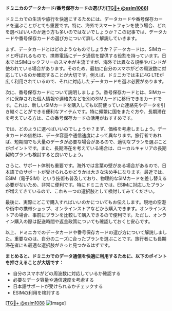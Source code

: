 **ドミニカのデータカード/番号保存カードの選び方[[TG💪+ @esim1088](https://t.me/s/esim1088)]**

ドミニカでの生活や旅行を快適にするためには、データカードや番号保存カードを選ぶことがとても重要です。特に、海外でスマートフォンを使う場合、どれを選べばいいのか迷う方も多いのではないでしょうか？この記事では、データカードや番号保存カードの選び方について詳しく解説していきます。

まず、データカードとはどのようなものでしょうか？データカードは、SIMカードと呼ばれるもので、携帯電話にデータ通信を提供する役割を持っています。日本ではSIMロックフリーのスマホが主流ですが、海外では異なる規格やバンドが使われている場合があります。そのため、最初に自分のスマホがどの周波数に対応しているのか確認することが大切です。例えば、ドミニカでは主に4G LTEが広く利用されているので、それに対応したデータカードを選ぶ必要があります。

次に、番号保存カードについて説明しましょう。番号保存カードとは、SIMカードに保存された個人情報や連絡先などを別のSIMカードに移行できるカードです。これは、新しいSIMカードを購入しても以前使っていた連絡先やデータを引き継ぐことができる便利なアイテムです。特に頻繁に国をまたぐ方や、長期滞在を考えている方は、この番号保存カードの活用がおすすめです。

では、どのように選べばいいのでしょうか？まず、価格を考慮しましょう。データカードの価格は、データ容量や通信速度によって異なります。旅行者であれば、短期間でも大量のデータが必要な場合があるので、適切なプランを選ぶことがポイントです。また、長期滞在を考えている場合は、ローカルキャリアの長期契約プランも検討すると良いでしょう。

さらに、サポート体制も重要です。海外では言葉の壁がある場合があるので、日本語でのサポートが受けられるかどうかは大きな決め手になります。最近では、ESIM（電子SIM）という技術も普及しており、物理的なSIMカードを差し替える必要がないため、非常に便利です。特にドミニカでは、ESIMに対応したプランが増えてきているので、これも一つの選択肢として検討してみてください。

最後に、実際にどこで購入すればいいのかについてもお伝えします。現地の空港や街中の携帯ショップ、オンラインストアなどから購入できます。オンラインストアの場合、事前にプランを比較して購入できるので便利です。ただし、オンライン購入の際は配送時間や返金政策についても確認しておくと安心です。

以上、ドミニカでのデータカードや番号保存カードの選び方について解説しました。重要なのは、自分のニーズに合ったプランを選ぶことです。旅行者にも長期滞在者にも最適な選択肢がきっと見つかるはずです。

**まとめると、ドミニカでのデータ通信を快適に利用するために、以下のポイントを押さえることが大切です：**
- 自分のスマホがどの周波数に対応しているか確認する
- 必要なデータ容量や通信速度を考慮する
- 日本語サポートが受けられるかチェックする
- ESIMの利用を検討する

[[TG💪+ @esim1088](https://t.me/s/esim1088) ![Image](https://i.postimg.cc/Y0z9fWf4/image.png)]